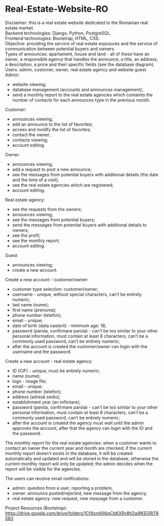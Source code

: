 # Real-Estate-Website-RO
Disclaimer: this is a real estate website dedicated to the Romanian real estate market. <br>
Backend technologies: Django, Python, PostgreSQL. <br>
Frontend technologies: Bootstrap, HTML, CSS. <br>
Objective: providing the service of real estate exposures and the service of communication between potential buyers and owners. <br>
Types of announces: apartament, house and land - all of these have an owner, a responsible agency that handles the announce, a title, an address, a description, a price and their specific fields (see the database diagram). <br>
Users: admin, customer, owner, real estate agency and website guest. <br>
Admin: 
  - website viewing;
  - database management (accounts and announces management);
  - send a monthly report to the real estate agencies which containts the number of contacts for each announces type in the previous month.
 
Customer:
  - announces viewing;
  - add an announce to the list of favorites;
  - access and modify the list of favorites;
  - contact the owner;
  - contacts viewing;
  - account editing. 

Owner:
  - announces viewing;
  - add a request to post a new announce;
  - see the messages from potential buyers with additional details (the date and the time of a visit);
  - see the real estate agencies which are registered;
  - account editing.
  
Real estate agency:
  - see the requests from the owners;
  - announces viewing;
  - see the messages from potential buyers;
  - send the messages from potential buyers with additional details to owners;
  - see the profil;
  - see the monthly report;
  - account editing.
 
Guest:
  - announces viewing;
  - create a new account.

Create a new account - customer/owner:
  - customer type selection: customer/owner;
  - username - unique, without special characters, can’t be entirely numeric;
  - last name (nume);
  - first name (prenume);
  - phone number (telefon);
  - email - unique;
  - date of birth (data nasterii) - minimum age: 18;
  - password (parola, confirmare parola) - can’t be too similar to your other personal information, must contain at least 8 characters, can’t be a commonly used password, can’t be entirely numeric;
  - after the account is created the customer/owner can login with the username and the password.
  
 Create a new account - real estate agency: 
  - ID (CIF) - unique, must be entirely numeric;
  - name (nume);
  - logo - image file;
  - email - unique;
  - phone number (telefon);
  - address (adresă sediu);
  - establishment year (an infiintare);
  - password (parola, confirmare parola) - can’t be too similar to your other personal information, must contain at least 8 characters, can’t be a commonly used password, can’t be entirely numeric;
  - after the account is created the agency must wait until the admin approves the account, after that the agency can login with the ID and the password.
 
The monthly report for the real estate agencies: when a customer wants to contact an owner the current year and month are checked; if the current monthly report doesn't exists in the database, it will be created automatically and updated and will be stored in the database, otherwise the current monthly report will only be updated; the admin decides when the report will be visible for the agencies. <br>

The users can receive email notifications:
  - admin: question from a user, reporting a problem;
  - owner: announce posted/rejected, new message from the agency;
  - real estate agency: new request, new message from a customer. 

Project Resources (Bootstrap): https://drive.google.com/drive/folders/1Cf8zm6jNiqCbKXRv8tI2w8KEORIT6SB3
